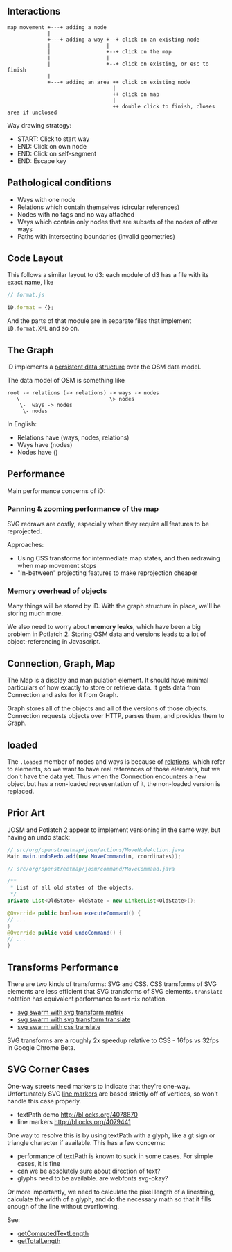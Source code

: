 ## Interactions

    map movement +---+ adding a node
                 |
                 +---+ adding a way +--+ click on an existing node
                 |                  |
                 |                  +--+ click on the map
                 |                  |
                 |                  +--+ click on existing, or esc to finish
                 |
                 +---+ adding an area ++ click on existing node
                                      |
                                      ++ click on map
                                      |
                                      ++ double click to finish, closes area if unclosed


Way drawing strategy:

* START: Click to start way
* END: Click on own node
* END: Click on self-segment
* END: Escape key

## Pathological conditions

* Ways with one node
* Relations which contain themselves (circular references)
* Nodes with no tags and no way attached
* Ways which contain only nodes that are subsets of the nodes of other ways
* Paths with intersecting boundaries (invalid geometries)

## Code Layout

This follows a similar layout to d3: each module of d3 has a file with its exact
name, like

```javascript
// format.js

iD.format = {};
```

And the parts of that module are in separate files that implement `iD.format.XML`
and so on.

## The Graph

iD implements a [persistent data structure](http://en.wikipedia.org/wiki/Persistent_data_structure)
over the OSM data model.

The data model of OSM is something like

    root -> relations (-> relations) -> ways -> nodes
       \                             \> nodes
        \-  ways -> nodes
         \- nodes

In English:

* Relations have (ways, nodes, relations)
* Ways have (nodes)
* Nodes have ()

## Performance

Main performance concerns of iD:

### Panning & zooming performance of the map

SVG redraws are costly, especially when they require all features to
be reprojected.

Approaches:

* Using CSS transforms for intermediate map states, and then redrawing when
  map movement stops
* "In-between" projecting features to make reprojection cheaper

### Memory overhead of objects

Many things will be stored by iD. With the graph structure in place, we'll
be storing much more.

We also need to worry about **memory leaks**, which have been a big problem
in Potlatch 2. Storing OSM data and versions leads to a lot of object-referencing
in Javascript.

## Connection, Graph, Map

The Map is a display and manipulation element. It should have minimal particulars
of how exactly to store or retrieve data. It gets data from Connection and
asks for it from Graph.

Graph stores all of the objects and all of the versions of those objects.
Connection requests objects over HTTP, parses them, and provides them to Graph.

## loaded

The `.loaded` member of nodes and ways is because of [relations](http://wiki.openstreetmap.org/wiki/Relation),
which refer to elements, so we want to have real references of those
elements, but we don't have the data yet. Thus when the Connection
encounters a new object but has a non-loaded representation of it,
the non-loaded version is replaced.

## Prior Art

JOSM and Potlatch 2 appear to implement versioning in the same way, but having
an undo stack:

```java
// src/org/openstreetmap/josm/actions/MoveNodeAction.java
Main.main.undoRedo.add(new MoveCommand(n, coordinates));

// src/org/openstreetmap/josm/command/MoveCommand.java

/**
 * List of all old states of the objects.
 */
private List<OldState> oldState = new LinkedList<OldState>();

@Override public boolean executeCommand() {
// ...
}
@Override public void undoCommand() {
// ...
}
```

## Transforms Performance

There are two kinds of transforms: SVG and CSS. CSS transforms of SVG elements
are less efficient that SVG transforms of SVG elements. `translate` notation
has equivalent performance to `matrix` notation.

* [svg swarm with svg transform matrix](http://bl.ocks.org/d/4074697/)
* [svg swarm with svg transform translate](http://bl.ocks.org/d/4074808/)
* [svg swarm with css translate](http://bl.ocks.org/d/4074632/)

SVG transforms are a roughly 2x speedup relative to CSS - 16fps vs 32fps in
Google Chrome Beta.

## SVG Corner Cases

One-way streets need markers to indicate that they're one-way. Unfortunately
SVG [line markers](http://www.svgbasics.com/markers.html) are based strictly
off of vertices, so won't handle this case properly.

* textPath demo http://bl.ocks.org/4078870
* line markers http://bl.ocks.org/4079441

One way to resolve this is by using textPath with a glyph, like a gt sign or
triangle character if available. This has a few concerns:

* performance of textPath is known to suck in some cases. For simple cases, it is fine
* can we be absolutely sure about direction of text?
* glyphs need to be available. are webfonts svg-okay?

Or more importantly, we need to calculate the pixel length of a linestring,
calculate the width of a glyph, and do the necessary math so that it fills enough
of the line without overflowing.

See:

* [getComputedTextLength](http://www.w3.org/TR/SVG/text.html#__svg__SVGTextContentElement__getComputedTextLength)
* [getTotalLength](http://www.w3.org/TR/SVG/paths.html#__svg__SVGPathElement__getTotalLength)
